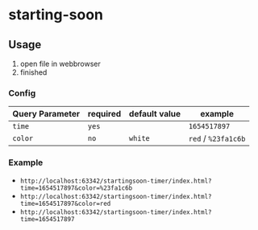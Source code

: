# starting-soon

## Usage

1. open file in webbrowser
2. finished


### Config

| Query Parameter | required | default value | example             |
|-----------------|----------|---------------|---------------------|
| `time`          | `yes`    |               | `1654517897`        |
| `color`         | `no`     | `white`       | `red` / `%23fa1c6b` |

### Example


- `http://localhost:63342/startingsoon-timer/index.html?time=1654517897&color=%23fa1c6b`
- `http://localhost:63342/startingsoon-timer/index.html?time=1654517897&color=red`
- `http://localhost:63342/startingsoon-timer/index.html?time=1654517897`
